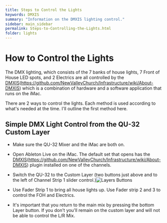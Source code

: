 ```yaml
---
title: Steps to Control the Lights
keywords: DMXIS
summary: "Information on the DMXIS lighting control."
sidebar: main_sidebar
permalink: Steps-to-Controlling-the-Lights.html
folder: lights
---
```


# How to Control the Lights

The DMX lighting, which consists of the 7 banks of house lights, 7 Front of House LED spots, and 2 Electrics are all controlled by the [DMXIS](/DMXIS.html)(https://github.com/NewValleyChurch/Infrastructure/wiki/About-DMXIS) which is a combination of hardware and a software application that runs on the iMac.

There are 2 ways to control the lights.  Each method is used according to what's needed at the time.  I'll outline the first method here.

## Simple DMX Light Control from the QU-32 Custom Layer

- Make sure the QU-32 Mixer and the iMac are both on.
- Open Ableton Live on the iMac.  The default set that opens has the [DMXIS](/DMXIS.html)(https://github.com/NewValleyChurch/Infrastructure/wiki/About-DMXIS) plugin installed on one of the channels.
- Switch the QU-32 to the Custom Layer (two buttons just above and to the left of Channel Strip 1 slider control.)![Layers Buttons](https://github.com/NewValleyChurch/Infrastructure-docs/blob/master/images/QU%20Layer.jpg)  

- Use Fader Strip 1 to bring all house lights up.  Use Fader strip 2 and 3 to control the FOH and Electrics.
- It's important that you return to the main mix by pressing the bottom Layer button.  If you don't you'll remain on the custom layer and will not be able to control the L/R Mix.
